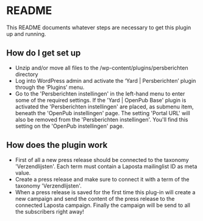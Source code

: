 # README

This README documents whatever steps are necessary to get this plugin up and running.

## How do I get set up

-   Unzip and/or move all files to the /wp-content/plugins/persberichten directory
-   Log into WordPress admin and activate the ‘Yard | Persberichten’ plugin through the ‘Plugins’ menu.
-   Go to the 'Persberichten instellingen' in the left-hand menu to enter some of the required settings.
    If the 'Yard | OpenPub Base' plugin is activated the 'Persberichten instellingen' are placed, as submenu item, beneath the 'OpenPub instellingen' page.
    The setting 'Portal URL' will also be removed from the 'Persberichten instellingen'. You'll find this setting on the 'OpenPub instellingen' page.

## How does the plugin work

-   First of all a new press release should be connected to the taxonomy 'Verzendlijsten'.
    Each term must contain a Laposta mailinglist ID as meta value.
-   Create a press release and make sure to connect it with a term of the taxonomy 'Verzendlijsten'.
-   When a press release is saved for the first time this plug-in will create a new campaign and send the content of the press release to the connected Laposta campaign.
    Finally the campaign will be send to all the subscribers right away!
